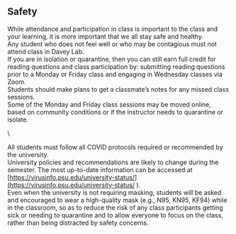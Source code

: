 
## Safety
While attendance and participation in class is important to the class and your learning, it is more important that we all stay safe and healthy.  
Any student who does not feel well or who may be contagious must not attend class in Davey Lab.  
If you are in isolation or quarantine, then you can still earn full credit for reading questions and class participation by: submitting reading questions prior to a Monday or Friday class and engaging in Wednesday classes via Zoom.  
Students should make plans to get a classmate’s notes for any missed class sessions.  
Some of the Monday and Friday class sessions may be moved online, based on community conditions or if the instructor needs to quarantine or isolate.  

\\

All students must follow all COVID protocols required or recommended by the university.  
University policies and recommendations are likely to change during the semester.  The most up-to-date information can be accessed at [https://virusinfo.psu.edu/university-status/](https://virusinfo.psu.edu/university-status/
).  
Even when the university is not requiring masking, students will be asked and encouraged to wear a high-quality mask (e.g., N95, KN95, KF94) while in the classroom, so as to reduce the risk of any class participants getting sick or needing to quarantine and to allow everyone to
focus on the class, rather than being distracted by safety concerns.  
